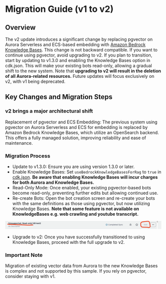 # Migration Guide (v1 to v2)

## Overview

The v2 update introduces a significant change by replacing pgvector on Aurora Serverless and ECS-based embedding with [Amazon Bedrock Knowledge Bases](https://docs.aws.amazon.com/bedrock/latest/userguide/knowledge-base.html). This change is not backward compatible. If you want to continue using pgvector, avoid upgrading to v2. If you plan to transition, start by updating to v1.3.0 and enabling the Knowledge Bases option in cdk.json. This will make your existing bots read-only, allowing a gradual shift to the new system. Note that **upgrading to v2 will result in the deletion of all Aurora-related resources.** Future updates will focus exclusively on v2, with v1 being deprecated.

## Key Changes and Migration Steps

### v2 brings a major architectural shift

Replacement of pgvector and ECS Embedding: The previous system using pgvector on Aurora Serverless and ECS for embedding is replaced by Amazon Bedrock Knowledge Bases, which utilize an OpenSearch backend. This offers a fully managed solution, improving reliability and ease of maintenance.

### Migration Process

- Update to v1.3.0: Ensure you are using version 1.3.0 or later.
- Enable Knowledge Bases: Set `useBedrockKnowledgeBasesForRag` to `true` in [cdk.json](../../cdk/cdk.json). **Be aware that enabling Knowledge Bases will incur charges for both Aurora and Knowledge Bases.**
- Read-Only Mode: Once enabled, your existing pgvector-based bots become read-only, preventing further edits but allowing continued use.
- Re-create Bots: Open the bot creation screen and re-create your bots with the same definitions as those using pgvector, but now utilizing Knowledge Bases. **Note that some feature is not available on KnowledgeBases e.g. web crawling and youtube transcript.**

![](../imgs/v1_to_v2_readonly_bot.png)

- Upgrade to v2: Once you have successfully transitioned to using Knowledge Bases, proceed with the full upgrade to v2.

### Important Note

Migration of existing vector data from Aurora to the new Knowledge Bases is complex and not supported by this sample. If you rely on pgvector, consider staying with v1.
